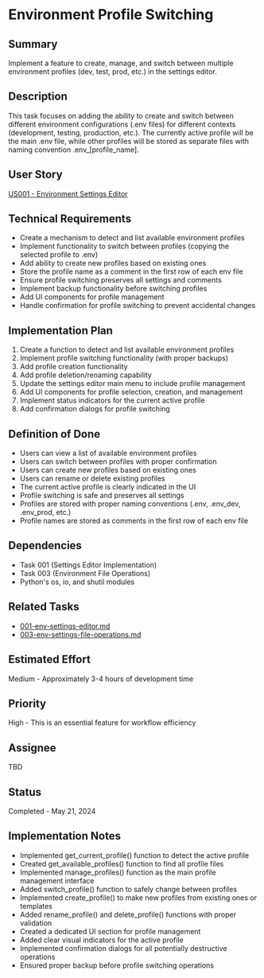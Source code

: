 # Environment Profile Switching

## Summary
Implement a feature to create, manage, and switch between multiple environment profiles (dev, test, prod, etc.) in the settings editor.

## Description
This task focuses on adding the ability to create and switch between different environment configurations (.env files) for different contexts (development, testing, production, etc.). The currently active profile will be the main .env file, while other profiles will be stored as separate files with naming convention .env_[profile_name].

## User Story
[US001 - Environment Settings Editor](../userstories/done/US001-Settings-Editor.md)

## Technical Requirements
- Create a mechanism to detect and list available environment profiles
- Implement functionality to switch between profiles (copying the selected profile to .env)
- Add ability to create new profiles based on existing ones
- Store the profile name as a comment in the first row of each env file
- Ensure profile switching preserves all settings and comments
- Implement backup functionality before switching profiles
- Add UI components for profile management
- Handle confirmation for profile switching to prevent accidental changes

## Implementation Plan
1. Create a function to detect and list available environment profiles
2. Implement profile switching functionality (with proper backups)
3. Add profile creation functionality
4. Add profile deletion/renaming capability
5. Update the settings editor main menu to include profile management
6. Add UI components for profile selection, creation, and management
7. Implement status indicators for the current active profile
8. Add confirmation dialogs for profile switching

## Definition of Done
- Users can view a list of available environment profiles
- Users can switch between profiles with proper confirmation
- Users can create new profiles based on existing ones
- Users can rename or delete existing profiles
- The current active profile is clearly indicated in the UI
- Profile switching is safe and preserves all settings
- Profiles are stored with proper naming conventions (.env, .env_dev, .env_prod, etc.)
- Profile names are stored as comments in the first row of each env file

## Dependencies
- Task 001 (Settings Editor Implementation)
- Task 003 (Environment File Operations)
- Python's os, io, and shutil modules

## Related Tasks
- [001-env-settings-editor.md](../tasks/done/001-env-settings-editor.md)
- [003-env-settings-file-operations.md](../tasks/done/003-env-settings-file-operations.md)

## Estimated Effort
Medium - Approximately 3-4 hours of development time

## Priority
High - This is an essential feature for workflow efficiency

## Assignee
TBD

## Status
Completed - May 21, 2024

## Implementation Notes
- Implemented get_current_profile() function to detect the active profile
- Created get_available_profiles() function to find all profile files
- Implemented manage_profiles() function as the main profile management interface
- Added switch_profile() function to safely change between profiles
- Implemented create_profile() to make new profiles from existing ones or templates
- Added rename_profile() and delete_profile() functions with proper validation
- Created a dedicated UI section for profile management
- Added clear visual indicators for the active profile
- Implemented confirmation dialogs for all potentially destructive operations
- Ensured proper backup before profile switching operations 